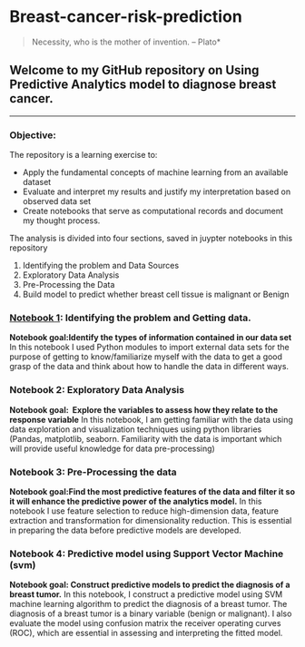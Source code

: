 # Breast-cancer-risk-prediction

> Necessity, who is the mother of invention. – Plato*

## Welcome to my GitHub repository on Using Predictive Analytics model to diagnose breast cancer.
---

### Objective:
The repository is a learning exercise to:
* Apply the fundamental concepts of machine learning from an available dataset
* Evaluate and interpret my results and justify my interpretation based on observed data set
* Create notebooks that serve as computational records and document my thought process. 

The analysis is divided into four sections, saved in juypter notebooks in this repository
1. Identifying the problem  and Data Sources
2. Exploratory Data Analysis
3. Pre-Processing the Data
4. Build model to predict whether breast cell tissue is  malignant or Benign

### [Notebook 1](https://github.com/ShiroJean/Breast-cancer-risk-prediction/blob/master/NB1_IdentifyProblem%2BDataClean.ipynb): Identifying the problem and Getting data.
**Notebook goal:Identify the types of information contained in our data set**
In this notebook I used Python modules to import external data sets for the purpose of getting to know/familiarize myself with the data to get a good grasp of the data and think about how to handle the data in different ways. 
### Notebook 2: Exploratory Data Analysis
**Notebook goal:  Explore the variables to assess how they relate to the response variable** 
In this notebook, I am getting familiar with the data using data exploration and visualization techniques using python libraries (Pandas, matplotlib, seaborn. Familiarity with the data is important which will provide useful knowledge for data pre-processing)
### Notebook 3: Pre-Processing the data
**Notebook goal:Find the most predictive features of the data and filter it so it will enhance the predictive power of the analytics model.**
In this notebook I use feature selection to reduce high-dimension data, feature extraction and transformation for dimensionality reduction. This is essential in preparing the data before predictive models are developed.
### Notebook 4: Predictive model using Support Vector Machine (svm)
**Notebook goal: Construct predictive models to predict the diagnosis of a breast tumor.** 
In this notebook, I construct a predictive model using SVM machine learning algorithm to predict the diagnosis of a breast tumor. The diagnosis of a breast tumor is a binary variable (benign or malignant). I also evaluate the model using confusion matrix the receiver operating curves (ROC), which are essential in assessing and interpreting the fitted model. 

